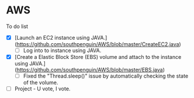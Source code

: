 AWS
===
To do list
- [X] [Launch an EC2 instance using JAVA.]
      (https://github.com/southpenguin/AWS/blob/master/CreateEC2.java)
  - [ ] Log into to instance using JAVA.
- [X] [Create a Elastic Block Store (EBS) volume and attach to the instance using JAVA.]
      (https://github.com/southpenguin/AWS/blob/master/EBS.java)
  - [ ] Fixed the "Thread.sleep()" issue by automatically checking the state of the volume.
- [ ] Project - U vote, I vote.
